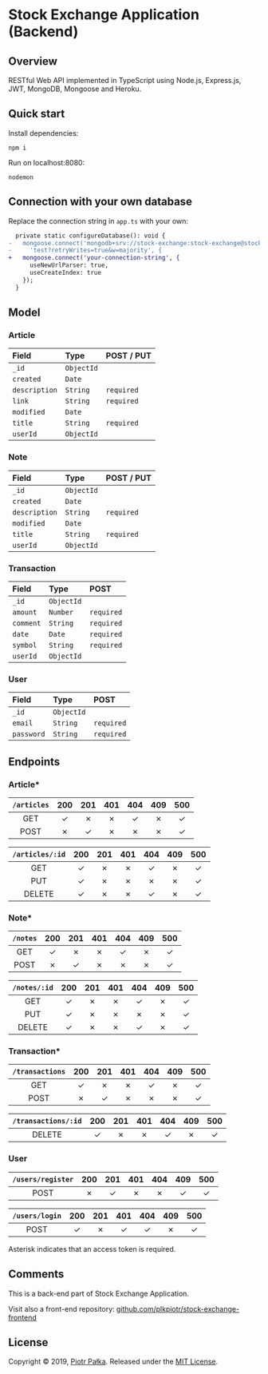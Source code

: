 # Stock Exchange Application (Backend)

## Overview

RESTful Web API implemented in TypeScript using Node.js, Express.js, JWT, MongoDB, Mongoose and Heroku.

## Quick start
Install dependencies:
```
npm i
```
Run on localhost:8080:
```
nodemon
```

## Connection with your own database
Replace the connection string in `app.ts` with your own:
```diff
  private static configureDatabase(): void {
-   mongoose.connect('mongodb+srv://stock-exchange:stock-exchange@stock-exchange-btfeh.mongodb.net/' +
-     'test?retryWrites=true&w=majority', {
+   mongoose.connect('your-connection-string', {
      useNewUrlParser: true,
      useCreateIndex: true
    });
  }
```

## Model

### Article

|Field|Type|POST / PUT|
|:----|:----|:----|
|`_id`|`ObjectId`| |
|`created`|`Date`| |
|`description`|`String`|`required`|
|`link`|`String`|`required`|
|`modified`|`Date`| |
|`title`|`String`|`required`|
|`userId`|`ObjectId`| |

### Note

|Field|Type|POST / PUT|
|:----|:----|:----|
|`_id`|`ObjectId`| |
|`created`|`Date`| |
|`description`|`String`|`required`|
|`modified`|`Date`| |
|`title`|`String`|`required`|
|`userId`|`ObjectId`| |

### Transaction

|Field|Type|POST|
|:----|:----|:----|
|`_id`|`ObjectId`| |
|`amount`|`Number`|`required`|
|`comment`|`String`|`required`|
|`date`|`Date`|`required`|
|`symbol`|`String`|`required`|
|`userId`|`ObjectId`| |

### User

|Field|Type|POST|
|:----|:----|:----|
|`_id`|`ObjectId`| |
|`email`|`String`|`required`|
|`password`|`String`|`required`|

## Endpoints

### Article*

|`/articles`|200|201|401|404|409|500|
|:----:|:----:|:----:|:----:|:----:|:----:|:----:|
|GET|&check;|&cross;|&cross;|&check;|&cross;|&check;|
|POST|&cross;|&check;|&cross;|&cross;|&cross;|&check;|

|`/articles/:id`|200|201|401|404|409|500|
|:----:|:----:|:----:|:----:|:----:|:----:|:----:|
|GET|&check;|&cross;|&cross;|&check;|&cross;|&check;|
|PUT|&check;|&cross;|&cross;|&cross;|&cross;|&check;|
|DELETE|&check;|&cross;|&cross;|&check;|&cross;|&check;|

### Note*

|`/notes`|200|201|401|404|409|500|
|:----:|:----:|:----:|:----:|:----:|:----:|:----:|
|GET|&check;|&cross;|&cross;|&check;|&cross;|&check;|
|POST|&cross;|&check;|&cross;|&cross;|&cross;|&check;|

|`/notes/:id`|200|201|401|404|409|500|
|:----:|:----:|:----:|:----:|:----:|:----:|:----:|
|GET|&check;|&cross;|&cross;|&check;|&cross;|&check;|
|PUT|&check;|&cross;|&cross;|&cross;|&cross;|&check;|
|DELETE|&check;|&cross;|&cross;|&check;|&cross;|&check;|

### Transaction*

|`/transactions`|200|201|401|404|409|500|
|:----:|:----:|:----:|:----:|:----:|:----:|:----:|
|GET|&check;|&cross;|&cross;|&check;|&cross;|&check;|
|POST|&cross;|&check;|&cross;|&cross;|&cross;|&check;|

|`/transactions/:id`|200|201|401|404|409|500|
|:----:|:----:|:----:|:----:|:----:|:----:|:----:|
|DELETE|&check;|&cross;|&cross;|&check;|&cross;|&check;|

### User

|`/users/register`|200|201|401|404|409|500|
|:----:|:----:|:----:|:----:|:----:|:----:|:----:|
|POST|&cross;|&check;|&cross;|&cross;|&check;|&check;|

|`/users/login`|200|201|401|404|409|500|
|:----:|:----:|:----:|:----:|:----:|:----:|:----:|
|POST|&check;|&cross;|&check;|&check;|&cross;|&check;|

Asterisk indicates that an access token is required.

## Comments
This is a back-end part of Stock Exchange Application.

Visit also a front-end repository: [github.com/plkpiotr/stock-exchange-frontend](https://github.com/plkpiotr/stock-exchange-frontend)

## License
Copyright © 2019, [Piotr Pałka](https://github.com/plkpiotr). Released under the [MIT License](LICENSE).
